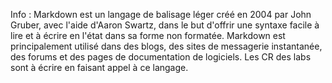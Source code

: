 Info : Markdown est un langage de balisage léger créé en 2004 par John Gruber, avec
l'aide d'Aaron Swartz, dans le but d'offrir une syntaxe facile à lire et à écrire en l'état dans
sa forme non formatée. Markdown est principalement utilisé dans des blogs, des sites de
messagerie instantanée, des forums et des pages de documentation de logiciels. Les CR des
labs sont à écrire en faisant appel à ce langage.

